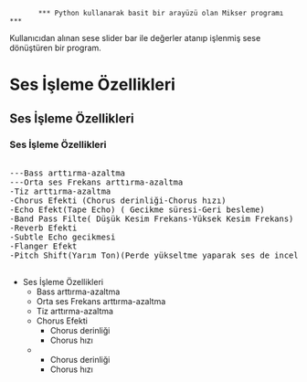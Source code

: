            *** Python kullanarak basit bir arayüzü olan Mikser programı ***
Kullanıcıdan alınan sese slider bar ile değerler atanıp işlenmiş sese dönüştüren bir program.

<h1> Ses İşleme Özellikleri </h1>
<h2> Ses İşleme Özellikleri </h2>
<h3> Ses İşleme Özellikleri </h3>


<pre>

---Bass arttırma-azaltma
---Orta ses Frekans arttırma-azaltma
-Tiz arttırma-azaltma
-Chorus Efekti (Chorus derinliği-Chorus hızı)
-Echo Efekt(Tape Echo) ( Gecikme süresi-Geri besleme)
-Band Pass Filte( Düşük Kesim Frekans-Yüksek Kesim Frekans) (Alt frekans- Üst frekans)
-Reverb Efekti
-Subtle Echo gecikmesi
-Flanger Efekt
-Pitch Shift(Yarım Ton)(Perde yükseltme yaparak ses de incelme-Perde azaltma yaparak da ses de kalınlaşma sağlar)

</pre>


- Ses İşleme Özellikleri
  * Bass arttırma-azaltma
  * Orta ses Frekans arttırma-azaltma
  * Tiz arttırma-azaltma
  * Chorus Efekti
    - Chorus derinliği
    - Chorus hızı
  * 
    - Chorus derinliği
    - Chorus hızı


